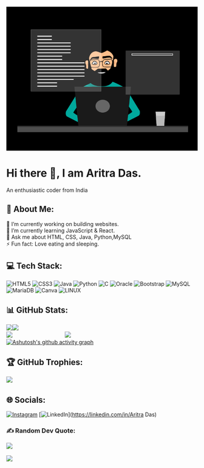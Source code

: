 ![logo](https://github.com/SUVO28/SUVO28/blob/main/banner.gif)
# Hi there 👋, I am Aritra Das.
An enthusiastic coder from India
## 💫 About Me:

🔭 I’m currently working on building websites.<br>🌱 I’m currently learning JavaScript & React.<br>💬 Ask me about HTML, CSS, Java, Python,MySQL<br>⚡ Fun fact: Love eating and sleeping.

## 💻 Tech Stack:
![HTML5](https://img.shields.io/badge/html5-%23E34F26.svg?style=for-the-badge&logo=html5&logoColor=white) ![CSS3](https://img.shields.io/badge/css3-%231572B6.svg?style=for-the-badge&logo=css3&logoColor=white) ![Java](https://img.shields.io/badge/java-%23ED8B00.svg?style=for-the-badge&logo=java&logoColor=white) ![Python](https://img.shields.io/badge/python-3670A0?style=for-the-badge&logo=python&logoColor=ffdd54) ![C](https://img.shields.io/badge/c-%2300599C.svg?style=for-the-badge&logo=c&logoColor=white) ![Oracle](https://img.shields.io/badge/Oracle-F80000?style=for-the-badge&logo=oracle&logoColor=white) ![Bootstrap](https://img.shields.io/badge/bootstrap-%23563D7C.svg?style=for-the-badge&logo=bootstrap&logoColor=white) ![MySQL](https://img.shields.io/badge/mysql-%2300f.svg?style=for-the-badge&logo=mysql&logoColor=white) ![MariaDB](https://img.shields.io/badge/MariaDB-003545?style=for-the-badge&logo=mariadb&logoColor=white) ![Canva](https://img.shields.io/badge/Canva-%2300C4CC.svg?style=for-the-badge&logo=Canva&logoColor=white) ![LINUX](https://img.shields.io/badge/Linux-FCC624?style=for-the-badge&logo=linux&logoColor=black)

## 📊 GitHub Stats:
![](https://github-readme-stats.vercel.app/api?username=SUVO28&theme=vision-friendly-dark&hide_border=true&include_all_commits=true&count_private=true)![](https://github-readme-stats.vercel.app/api/top-langs/?username=SUVO28&theme=vision-friendly-dark&hide_border=true&include_all_commits=true&count_private=true&layout=compact)<br/>
![](https://github-readme-streak-stats.herokuapp.com/?user=SUVO28&theme=vision-friendly-dark&hide_border=true)
<img src="https://cdn.dribbble.com/users/1277312/screenshots/14733298/media/39b1045e593737587dd60e42c8422d1f.gif" width="350px" align="right"><br/>
[![Ashutosh's github activity graph](https://github-readme-activity-graph.cyclic.app/graph?username=SUVO28&theme=merko)](https://github.com/ashutosh00710/github-readme-activity-graph)

## 🏆 GitHub Trophies:
![](https://github-profile-trophy.vercel.app/?username=SUVO28&theme=monokai&no-frame=false&no-bg=false&margin-w=4)

## 🌐 Socials:
[![Instagram](https://img.shields.io/badge/Instagram-%23E4405F.svg?logo=Instagram&logoColor=white)](https://instagram.com/aritradas7998) [![LinkedIn](https://img.shields.io/badge/LinkedIn-%230077B5.svg?logo=linkedin&logoColor=white)](https://linkedin.com/in/Aritra Das) 

### ✍️ Random Dev Quote:
![](https://quotes-github-readme.vercel.app/api?type=horizontal&theme=radical)

[![](https://visitcount.itsvg.in/api?id=SUVO28&icon=5&color=6)](https://visitcount.itsvg.in)
